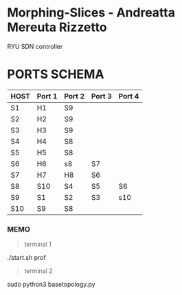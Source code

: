 # Morphing-Slices - Andreatta Mereuta Rizzetto
RYU SDN controller

# PORTS SCHEMA

|HOST|Port 1|Port 2|Port 3|Port 4|
|--|--|--|--|--|
S1|  H1  | S9  | 	    |
S2|  H2	 | S9	 | 	    |
S3|  H3	 | S9	 |    | 	
S4|  H4	 | S8	 | 	    |
S5|  H5	 | S8	 | 	    |
S6|  H6	 | s8	 | 	S7    |
S7|  H7	 | H8	 | S6 | 
S8|  S10 | 	S4 | 	 S5   | S6
S9| S1 	 | 	S2 | 	S3    | s10
S10|  S9 | S8 |  |  


### MEMO
> terminal 1

./start.sh prof

> terminal 2

sudo python3 basetopology.py
